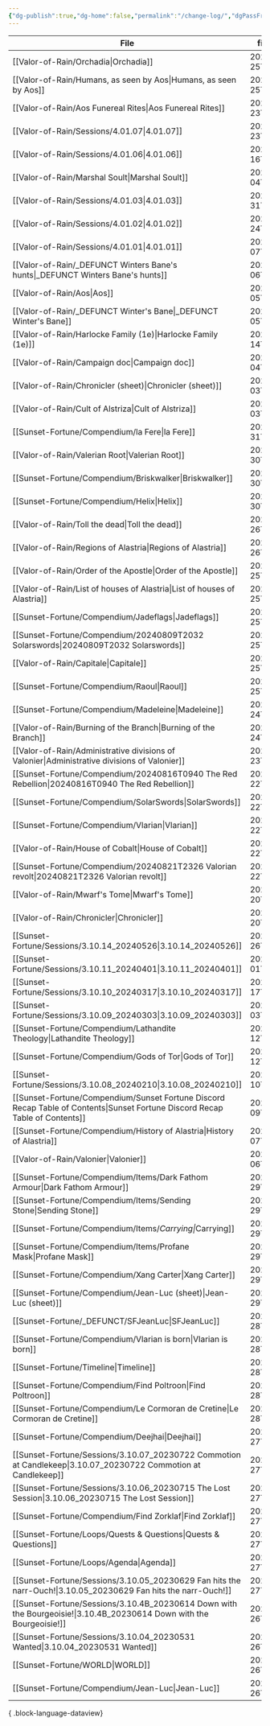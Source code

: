```yaml
---
{"dg-publish":true,"dg-home":false,"permalink":"/change-log/","dgPassFrontmatter":true,"created":"2025-07-25T23:48:52.071+09:30","updated":"2025-07-26T00:24:45.310+09:30"}
---
```



| File                                                                                                                            | file.ctime          |
| ------------------------------------------------------------------------------------------------------------------------------- | ------------------- |
| [[Valor-of-Rain/Orchadia\|Orchadia]]                                                                                         | 2025-07-25T15:29:20 |
| [[Valor-of-Rain/Humans, as seen by Aos\|Humans, as seen by Aos]]                                                             | 2025-07-25T15:28:24 |
| [[Valor-of-Rain/Aos Funereal Rites\|Aos Funereal Rites]]                                                                     | 2025-07-23T17:18:17 |
| [[Valor-of-Rain/Sessions/4.01.07\|4.01.07]]                                                                                  | 2025-07-23T17:13:29 |
| [[Valor-of-Rain/Sessions/4.01.06\|4.01.06]]                                                                                  | 2025-07-16T17:13:14 |
| [[Valor-of-Rain/Marshal Soult\|Marshal Soult]]                                                                               | 2025-07-04T14:32:30 |
| [[Valor-of-Rain/Sessions/4.01.03\|4.01.03]]                                                                                  | 2025-05-31T18:25:22 |
| [[Valor-of-Rain/Sessions/4.01.02\|4.01.02]]                                                                                  | 2025-05-24T18:24:37 |
| [[Valor-of-Rain/Sessions/4.01.01\|4.01.01]]                                                                                  | 2025-03-07T16:52:18 |
| [[Valor-of-Rain/_DEFUNCT Winters Bane's hunts\|_DEFUNCT Winters Bane's hunts]]                                               | 2025-03-06T12:27:05 |
| [[Valor-of-Rain/Aos\|Aos]]                                                                                                   | 2025-03-05T16:06:21 |
| [[Valor-of-Rain/_DEFUNCT Winter's Bane\|_DEFUNCT Winter's Bane]]                                                             | 2025-03-05T15:44:06 |
| [[Valor-of-Rain/Harlocke Family (1e)\|Harlocke Family (1e)]]                                                                 | 2024-10-14T13:41:29 |
| [[Valor-of-Rain/Campaign doc\|Campaign doc]]                                                                                 | 2024-09-04T13:17:56 |
| [[Valor-of-Rain/Chronicler (sheet)\|Chronicler (sheet)]]                                                                     | 2024-09-03T17:58:21 |
| [[Valor-of-Rain/Cult of Alstriza\|Cult of Alstriza]]                                                                         | 2024-09-03T16:44:32 |
| [[Sunset-Fortune/Compendium/la Fere\|la Fere]]                                                                               | 2024-08-31T22:29:55 |
| [[Valor-of-Rain/Valerian Root\|Valerian Root]]                                                                               | 2024-08-30T14:53:21 |
| [[Sunset-Fortune/Compendium/Briskwalker\|Briskwalker]]                                                                       | 2024-08-30T13:40:31 |
| [[Sunset-Fortune/Compendium/Helix\|Helix]]                                                                                   | 2024-08-30T13:32:37 |
| [[Valor-of-Rain/Toll the dead\|Toll the dead]]                                                                               | 2024-08-26T16:34:37 |
| [[Valor-of-Rain/Regions of Alastria\|Regions of Alastria]]                                                                   | 2024-08-26T15:18:01 |
| [[Valor-of-Rain/Order of the Apostle\|Order of the Apostle]]                                                                 | 2024-08-25T22:38:23 |
| [[Valor-of-Rain/List of houses of Alastria\|List of houses of Alastria]]                                                     | 2024-08-25T21:38:38 |
| [[Sunset-Fortune/Compendium/Jadeflags\|Jadeflags]]                                                                           | 2024-08-25T20:18:16 |
| [[Sunset-Fortune/Compendium/20240809T2032 Solarswords\|20240809T2032 Solarswords]]                                           | 2024-08-25T20:10:02 |
| [[Valor-of-Rain/Capitale\|Capitale]]                                                                                         | 2024-08-25T13:53:37 |
| [[Sunset-Fortune/Compendium/Raoul\|Raoul]]                                                                                   | 2024-08-25T00:56:32 |
| [[Sunset-Fortune/Compendium/Madeleine\|Madeleine]]                                                                           | 2024-08-24T22:01:00 |
| [[Valor-of-Rain/Burning of the Branch\|Burning of the Branch]]                                                               | 2024-08-24T19:01:32 |
| [[Valor-of-Rain/Administrative divisions of Valonier\|Administrative divisions of Valonier]]                                 | 2024-08-23T15:05:28 |
| [[Sunset-Fortune/Compendium/20240816T0940 The Red Rebellion\|20240816T0940 The Red Rebellion]]                               | 2024-08-22T23:03:14 |
| [[Sunset-Fortune/Compendium/SolarSwords\|SolarSwords]]                                                                       | 2024-08-22T20:56:27 |
| [[Sunset-Fortune/Compendium/Vlarian\|Vlarian]]                                                                               | 2024-08-22T20:44:18 |
| [[Valor-of-Rain/House of Cobalt\|House of Cobalt]]                                                                           | 2024-08-22T15:26:41 |
| [[Sunset-Fortune/Compendium/20240821T2326 Valorian revolt\|20240821T2326 Valorian revolt]]                                   | 2024-08-22T15:17:08 |
| [[Valor-of-Rain/Mwarf's Tome\|Mwarf's Tome]]                                                                                 | 2024-08-20T15:20:55 |
| [[Valor-of-Rain/Chronicler\|Chronicler]]                                                                                     | 2024-08-20T14:53:23 |
| [[Sunset-Fortune/Sessions/3.10.14_20240526\|3.10.14_20240526]]                                                               | 2024-05-26T16:29:07 |
| [[Sunset-Fortune/Sessions/3.10.11_20240401\|3.10.11_20240401]]                                                               | 2024-04-01T17:34:09 |
| [[Sunset-Fortune/Sessions/3.10.10_20240317\|3.10.10_20240317]]                                                               | 2024-03-17T13:12:34 |
| [[Sunset-Fortune/Sessions/3.10.09_20240303\|3.10.09_20240303]]                                                               | 2024-03-03T13:07:18 |
| [[Sunset-Fortune/Compendium/Lathandite Theology\|Lathandite Theology]]                                                       | 2024-02-12T23:17:00 |
| [[Sunset-Fortune/Compendium/Gods of Tor\|Gods of Tor]]                                                                       | 2024-02-12T22:52:18 |
| [[Sunset-Fortune/Sessions/3.10.08_20240210\|3.10.08_20240210]]                                                               | 2024-02-10T11:33:43 |
| [[Sunset-Fortune/Compendium/Sunset Fortune Discord Recap Table of Contents\|Sunset Fortune Discord Recap Table of Contents]] | 2024-02-09T20:50:21 |
| [[Sunset-Fortune/Compendium/History of Alastria\|History of Alastria]]                                                       | 2024-02-07T19:56:55 |
| [[Valor-of-Rain/Valonier\|Valonier]]                                                                                         | 2024-02-06T17:51:08 |
| [[Sunset-Fortune/Compendium/Items/Dark Fathom Armour\|Dark Fathom Armour]]                                                   | 2024-01-29T22:01:20 |
| [[Sunset-Fortune/Compendium/Items/Sending Stone\|Sending Stone]]                                                             | 2024-01-29T22:01:04 |
| [[Sunset-Fortune/Compendium/Items/_​Carrying\|_​Carrying]]                                                                   | 2024-01-29T16:11:44 |
| [[Sunset-Fortune/Compendium/Items/Profane Mask\|Profane Mask]]                                                               | 2024-01-29T16:10:02 |
| [[Sunset-Fortune/Compendium/Xang Carter\|Xang Carter]]                                                                       | 2024-01-29T15:24:27 |
| [[Sunset-Fortune/Compendium/Jean-Luc (sheet)\|Jean-Luc (sheet)]]                                                             | 2024-01-29T12:53:23 |
| [[Sunset-Fortune/_DEFUNCT/SFJeanLuc\|SFJeanLuc]]                                                                             | 2024-01-28T20:24:32 |
| [[Sunset-Fortune/Compendium/Vlarian is born\|Vlarian is born]]                                                               | 2024-01-28T19:28:40 |
| [[Sunset-Fortune/Timeline\|Timeline]]                                                                                        | 2024-01-28T19:27:39 |
| [[Sunset-Fortune/Compendium/Find Poltroon\|Find Poltroon]]                                                                   | 2024-01-28T10:52:36 |
| [[Sunset-Fortune/Compendium/Le Cormoran de Cretine\|Le Cormoran de Cretine]]                                                 | 2024-01-28T06:38:51 |
| [[Sunset-Fortune/Compendium/Deejhai\|Deejhai]]                                                                               | 2024-01-27T13:59:50 |
| [[Sunset-Fortune/Sessions/3.10.07_20230722 Commotion at Candlekeep\|3.10.07_20230722 Commotion at Candlekeep]]               | 2024-01-27T13:41:24 |
| [[Sunset-Fortune/Sessions/3.10.06_20230715 The Lost Session\|3.10.06_20230715 The Lost Session]]                             | 2024-01-27T13:27:35 |
| [[Sunset-Fortune/Compendium/Find Zorklaf\|Find Zorklaf]]                                                                     | 2024-01-27T13:14:39 |
| [[Sunset-Fortune/Loops/Quests & Questions\|Quests & Questions]]                                                              | 2024-01-27T13:00:22 |
| [[Sunset-Fortune/Loops/Agenda\|Agenda]]                                                                                      | 2024-01-27T12:51:43 |
| [[Sunset-Fortune/Sessions/3.10.05_20230629 Fan hits the narr-Ouch!\|3.10.05_20230629 Fan hits the narr-Ouch!]]               | 2024-01-27T12:49:29 |
| [[Sunset-Fortune/Sessions/3.10.4B_20230614 Down with the Bourgeoisie!\|3.10.4B_20230614 Down with the Bourgeoisie!]]         | 2024-01-26T23:17:04 |
| [[Sunset-Fortune/Sessions/3.10.04_20230531 Wanted\|3.10.04_20230531 Wanted]]                                                 | 2024-01-26T23:11:33 |
| [[Sunset-Fortune/WORLD\|WORLD]]                                                                                              | 2024-01-26T22:33:51 |
| [[Sunset-Fortune/Compendium/Jean-Luc\|Jean-Luc]]                                                                             | 2024-01-26T22:19:08 |

{ .block-language-dataview}
